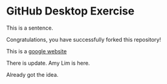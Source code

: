 # GitHub Desktop Exercise

This is a sentence.

Congratulations, you have successfully forked this repository!

This is a [google website](https://www.google.com)

There is update.  Amy Lim is here.

Already got the idea.

